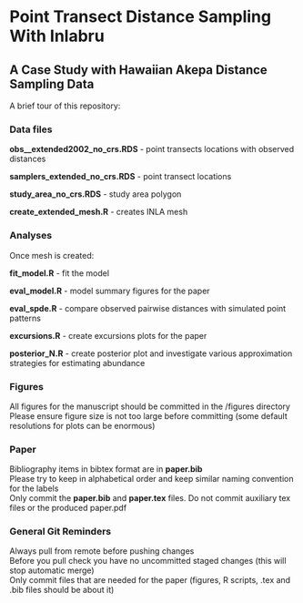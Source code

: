 # Point Transect Distance Sampling With Inlabru
## A Case Study with Hawaiian Akepa Distance Sampling Data

A brief tour of this repository:

### Data files

**obs__extended2002_no_crs.RDS**    -  point transects locations with observed distances

**samplers_extended_no_crs.RDS**    -  point transect locations

**study_area_no_crs.RDS**  -  study area polygon

**create_extended_mesh.R** -  creates INLA mesh

### Analyses

Once mesh is created:

**fit_model.R**            -  fit the model

**eval_model.R**           -  model summary figures for the paper

**eval_spde.R** 					 -  compare observed pairwise distances with simulated point patterns

**excursions.R**           -  create excursions plots for the paper

**posterior_N.R**					 -  create posterior plot and investigate various approximation strategies for estimating abundance

### Figures

All figures for the manuscript should be committed in the /figures directory  
Please ensure figure size is not too large before committing (some default resolutions for plots can be enormous)  

### Paper

Bibliography items in bibtex format are in **paper.bib**    
Please try to keep in alphabetical order and keep similar naming convention for the labels   
Only commit the **paper.bib** and **paper.tex** files.  Do not commit auxiliary tex files or the produced paper.pdf    

### General Git Reminders

Always pull from remote before pushing changes   
Before you pull check you have no uncommitted staged changes (this will stop automatic merge)   
Only commit files that are needed for the paper (figures, R scripts, .tex and .bib files should be about it)   
